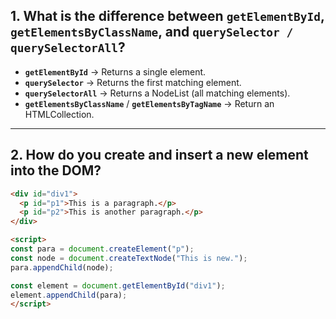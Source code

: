 ## 1. What is the difference between `getElementById`, `getElementsByClassName`, and `querySelector / querySelectorAll`?

- **`getElementById`** → Returns a single element.
- **`querySelector`** → Returns the first matching element.
- **`querySelectorAll`** → Returns a NodeList (all matching elements).
- **`getElementsByClassName`** / **`getElementsByTagName`** → Return an HTMLCollection.

---

## 2. How do you create and insert a new element into the DOM?

```html
<div id="div1">
  <p id="p1">This is a paragraph.</p>
  <p id="p2">This is another paragraph.</p>
</div>

<script>
const para = document.createElement("p");
const node = document.createTextNode("This is new.");
para.appendChild(node);

const element = document.getElementById("div1");
element.appendChild(para);
</script>

